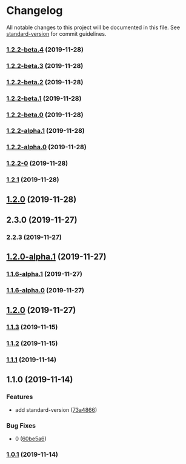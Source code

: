 # Changelog

All notable changes to this project will be documented in this file. See [standard-version](https://github.com/conventional-changelog/standard-version) for commit guidelines.

### [1.2.2-beta.4](https://github.com/Youmenomi/sv-test/compare/v1.2.2-beta.3...v1.2.2-beta.4) (2019-11-28)

### [1.2.2-beta.3](https://github.com/Youmenomi/sv-test/compare/v1.2.2-beta.2...v1.2.2-beta.3) (2019-11-28)

### [1.2.2-beta.2](https://github.com/Youmenomi/sv-test/compare/v1.2.2-beta.1...v1.2.2-beta.2) (2019-11-28)

### [1.2.2-beta.1](https://github.com/Youmenomi/sv-test/compare/v1.2.2-beta.0...v1.2.2-beta.1) (2019-11-28)

### [1.2.2-beta.0](https://github.com/Youmenomi/sv-test/compare/v1.2.2-alpha.1...v1.2.2-beta.0) (2019-11-28)

### [1.2.2-alpha.1](https://github.com/Youmenomi/sv-test/compare/v1.2.2-alpha.0...v1.2.2-alpha.1) (2019-11-28)

### [1.2.2-alpha.0](https://github.com/Youmenomi/sv-test/compare/v1.2.2-0...v1.2.2-alpha.0) (2019-11-28)

### [1.2.2-0](https://github.com/Youmenomi/sv-test/compare/v1.2.1...v1.2.2-0) (2019-11-28)

### [1.2.1](https://github.com/Youmenomi/sv-test/compare/v1.2.0...v1.2.1) (2019-11-28)

## [1.2.0](https://github.com/Youmenomi/sv-test/compare/v1.1.6-alpha.1...v1.2.0) (2019-11-28)

## 2.3.0 (2019-11-27)

### 2.2.3 (2019-11-27)

## [1.2.0-alpha.1](https://github.com/Youmenomi/sv-test/compare/v1.1.6-alpha.1...v1.2.0-alpha.1) (2019-11-27)

### [1.1.6-alpha.1](https://github.com/Youmenomi/sv-test/compare/v1.1.6-alpha.0...v1.1.6-alpha.1) (2019-11-27)

### [1.1.6-alpha.0](https://github.com/Youmenomi/sv-test/compare/v1.2.0-alpha.1...v1.1.6-alpha.0) (2019-11-27)

## [1.2.0](https://github.com/Youmenomi/sv-test/compare/v1.2.0-alpha.1...v1.2.0) (2019-11-27)

### [1.1.3](https://github.com/Youmenomi/sv-test/compare/v1.1.2...v1.1.3) (2019-11-15)

### [1.1.2](https://github.com/Youmenomi/sv-test/compare/v1.1.1...v1.1.2) (2019-11-15)

### [1.1.1](https://github.com/Youmenomi/sv-test/compare/v1.1.0...v1.1.1) (2019-11-14)

## 1.1.0 (2019-11-14)


### Features

* add standard-version ([73a4866](https://github.com/Youmenomi/sv-test/commit/73a48664dfdb6d37bf802d2c4c019edd08856b17))


### Bug Fixes

* 0 ([60be5a6](https://github.com/Youmenomi/sv-test/commit/60be5a6bc7b05d35686f9a25b71a9b39a0b835be))

### [1.0.1](https://github.com/Youmenomi/sv-test/compare/v1.0.0...v1.0.1) (2019-11-14)
